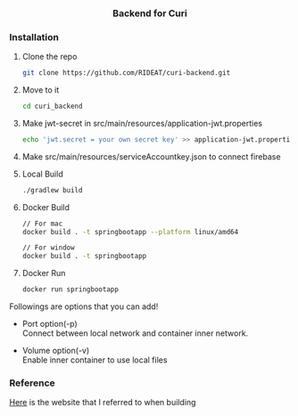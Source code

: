 <div align="center">


<h3 align="center">Backend for Curi</h3>

 
</div>


### Installation

1. Clone the repo
   ```sh
   git clone https://github.com/RIDEAT/curi-backend.git
   ```
2. Move to it
   ```sh
   cd curi_backend
   ```
3. Make jwt-secret in src/main/resources/application-jwt.properties 
   ```sh
   echo 'jwt.secret = your own secret key' >> application-jwt.properties
   ```
4. Make  src/main/resources/serviceAccountkey.json to connect firebase
   
5. Local Build
   ```sh
   ./gradlew build
   ```
   
6. Docker Build
    
    ```sh
    // For mac
    docker build . -t springbootapp --platform linux/amd64
    ```
    ```sh
    // For window
    docker build . -t springbootapp 
    ```
7. Docker Run
    ```sh
    docker run springbootapp
    ```
Followings are options that you can add! 
* Port option(-p)
  <br>Connect between local network and container inner network.

* Volume option(-v)
<br>Enable inner container to use local files 

### Reference 
[Here](https://ttl-blog.tistory.com/761 ) is the website that I referred to when building 

